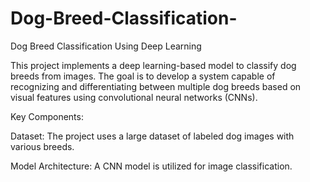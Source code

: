 # Dog-Breed-Classification-
Dog Breed Classification Using Deep Learning

This project implements a deep learning-based model to classify dog breeds from images. The goal is to develop a system capable of recognizing and differentiating between multiple dog breeds based on visual features using convolutional neural networks (CNNs).

Key Components:

Dataset: The project uses a large dataset of labeled dog images with various breeds. 

Model Architecture: A CNN model is utilized for image classification. 
